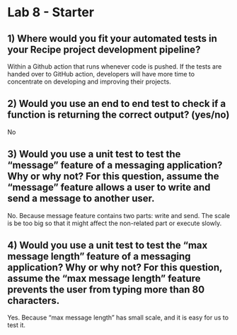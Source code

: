 # Lab 8 - Starter
## 1) Where would you fit your automated tests in your Recipe project development pipeline? 
Within a Github action that runs whenever code is pushed. If the tests are handed over to GitHub action, developers will have more time to concentrate on developing and improving their projects.
## 2) Would you use an end to end test to check if a function is returning the correct output? (yes/no)
No
## 3) Would you use a unit test to test the “message” feature of a messaging application? Why or why not? For this question, assume the “message” feature allows a user to write and send a message to another user.
No. Because message feature contains two parts: write and send. The scale is be too big so that it might affect the non-related part or execute slowly.
## 4) Would you use a unit test to test the “max message length” feature of a messaging application? Why or why not? For this question, assume the “max message length” feature prevents the user from typing more than 80 characters.
Yes. Because “max message length” has small scale, and it is easy for us to test it.